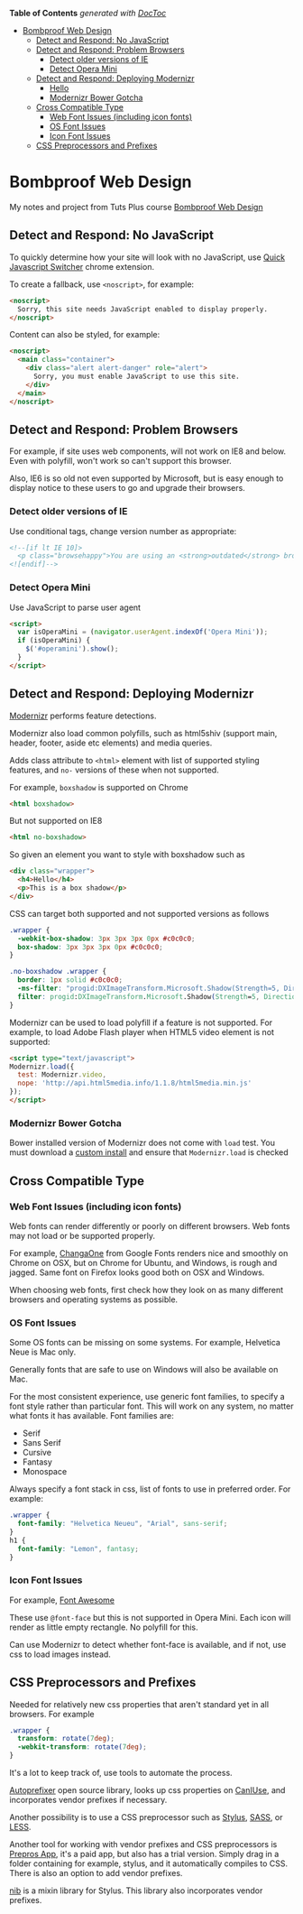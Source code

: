 <!-- START doctoc generated TOC please keep comment here to allow auto update -->
<!-- DON'T EDIT THIS SECTION, INSTEAD RE-RUN doctoc TO UPDATE -->
**Table of Contents**  *generated with [DocToc](http://doctoc.herokuapp.com/)*

- [Bombproof Web Design](#bombproof-web-design)
  - [Detect and Respond: No JavaScript](#detect-and-respond-no-javascript)
  - [Detect and Respond: Problem Browsers](#detect-and-respond-problem-browsers)
    - [Detect older versions of IE](#detect-older-versions-of-ie)
    - [Detect Opera Mini](#detect-opera-mini)
  - [Detect and Respond: Deploying Modernizr](#detect-and-respond-deploying-modernizr)
      - [Hello](#hello)
    - [Modernizr Bower Gotcha](#modernizr-bower-gotcha)
  - [Cross Compatible Type](#cross-compatible-type)
    - [Web Font Issues (including icon fonts)](#web-font-issues-including-icon-fonts)
    - [OS Font Issues](#os-font-issues)
    - [Icon Font Issues](#icon-font-issues)
  - [CSS Preprocessors and Prefixes](#css-preprocessors-and-prefixes)

<!-- END doctoc generated TOC please keep comment here to allow auto update -->

# Bombproof Web Design

My notes and project from Tuts Plus course [Bombproof Web Design](https://webdesign.tutsplus.com/courses/bombproof-web-design)

## Detect and Respond: No JavaScript

To quickly determine how your site will look with no JavaScript, use [Quick Javascript Switcher](https://chrome.google.com/webstore/detail/quick-javascript-switcher/geddoclleiomckbhadiaipdggiiccfje?hl=en) chrome extension.

To create a fallback, use `<noscript>`, for example:

  ```html
  <noscript>
    Sorry, this site needs JavaScript enabled to display properly.
  </noscript>
  ```

Content can also be styled, for example:

  ```html
  <noscript>
    <main class="container">
      <div class="alert alert-danger" role="alert">
        Sorry, you must enable JavaScript to use this site.
      </div>
    </main>
  </noscript>
  ```

## Detect and Respond: Problem Browsers

For example, if site uses web components, will not work on IE8 and below. Even with polyfill, won't work so can't support this browser.

Also, IE6 is so old not even supported by Microsoft, but is easy enough to display notice to these users to go and upgrade their browsers.

### Detect older versions of IE

Use conditional tags, change version number as appropriate:

  ```html
  <!--[if lt IE 10]>
    <p class="browsehappy">You are using an <strong>outdated</strong> browser. Please <a href="http://browsehappy.com/">upgrade your browser</a> to improve your experience.</p>
  <![endif]-->
  ```

### Detect Opera Mini

Use JavaScript to parse user agent

  ```html
  <script>
    var isOperaMini = (navigator.userAgent.indexOf('Opera Mini'));
    if (isOperaMini) {
      $('#operamini').show();
    }
  </script>
  ```

## Detect and Respond: Deploying Modernizr

[Modernizr](http://modernizr.com/download/) performs feature detections.

Modernizr also load common polyfills, such as html5shiv (support main, header, footer, aside etc elements) and media queries.

Adds class attribute to `<html>` element with list of supported styling features, and `no-` versions of these when not supported.

For example, `boxshadow` is supported on Chrome

  ```html
  <html boxshadow>
  ```

But not supported on IE8

  ```html
  <html no-boxshadow>
  ```

So given an element you want to style with boxshadow such as

  ```html
  <div class="wrapper">
    <h4>Hello</h4>
    <p>This is a box shadow</p>
  </div>
  ```

CSS can target both supported and not supported versions as follows

  ```css
  .wrapper {
    -webkit-box-shadow: 3px 3px 3px 0px #c0c0c0;
    box-shadow: 3px 3px 3px 0px #c0c0c0;
  }

  .no-boxshadow .wrapper {
    border: 1px solid #c0c0c0;
    -ms-filter: "progid:DXImageTransform.Microsoft.Shadow(Strength=5, Direction=135, Color='#c0c0c0')";
    filter: progid:DXImageTransform.Microsoft.Shadow(Strength=5, Direction=135, Color='#c0c0c0');
  }
  ```

Modernizr can be used to load polyfill if a feature is not supported.
For example, to load Adobe Flash player when HTML5 video element is not supported:

  ```html
  <script type="text/javascript">
  Modernizr.load({
    test: Modernizr.video,
    nope: 'http://api.html5media.info/1.1.8/html5media.min.js'
  });
  </script>
  ```

### Modernizr Bower Gotcha

Bower installed version of Modernizr does not come with `load` test.
You must download a [custom install](http://modernizr.com/download/#-fontface-backgroundsize-borderimage-borderradius-boxshadow-flexbox-flexboxlegacy-hsla-multiplebgs-opacity-rgba-textshadow-cssanimations-csscolumns-generatedcontent-cssgradients-cssreflections-csstransforms-csstransforms3d-csstransitions-applicationcache-canvas-canvastext-draganddrop-hashchange-history-audio-video-indexeddb-input-inputtypes-localstorage-postmessage-sessionstorage-websockets-websqldatabase-webworkers-geolocation-inlinesvg-smil-svg-svgclippaths-touch-webgl-shiv-mq-cssclasses-teststyles-testprop-testallprops-hasevent-prefixes-domprefixes-load)
and ensure that `Modernizr.load` is checked

## Cross Compatible Type

### Web Font Issues (including icon fonts)

Web fonts can render differently or poorly on different browsers. Web fonts may not load or be supported properly.

For example, [ChangaOne](https://www.google.com/fonts/specimen/Changa+One) from Google Fonts renders nice and smoothly on Chrome on OSX,
but on Chrome for Ubuntu, and Windows, is rough and jagged. Same font on Firefox looks good both on OSX and Windows.

When choosing web fonts, first check how they look on as many different browsers and operating systems as possible.

### OS Font Issues

Some OS fonts can be missing on some systems. For example, Helvetica Neue is Mac only.

Generally fonts that are safe to use on Windows will also be available on Mac.

For the most consistent experience, use generic font families, to specify a font style rather than particular font.
This will work on any system, no matter what fonts it has available. Font families are:

* Serif
* Sans Serif
* Cursive
* Fantasy
* Monospace

Always specify a font stack in css, list of fonts to use in preferred order. For example:

  ```css
  .wrapper {
    font-family: "Helvetica Neueu", "Arial", sans-serif;
  }
  h1 {
    font-family: "Lemon", fantasy;
  }
  ```

### Icon Font Issues

For example, [Font Awesome](http://fortawesome.github.io/Font-Awesome/icons/)

These use `@font-face` but this is not supported in Opera Mini. Each icon will render as little empty rectangle. No polyfill for this.

Can use Modernizr to detect whether font-face is available, and if not, use css to load images instead.

## CSS Preprocessors and Prefixes

Needed for relatively new css properties that aren't standard yet in all browsers. For example

  ```css
  .wrapper {
    transform: rotate(7deg);
    -webkit-transform: rotate(7deg);
  }
  ```

It's a lot to keep track of, use tools to automate the process.

[Autoprefixer](https://github.com/postcss/autoprefixer) open source library, looks up css properties on [CanIUse](http://caniuse.com/),
and incorporates vendor prefixes if necessary.

Another possibility is to use a CSS preprocessor such as [Stylus](http://learnboost.github.io/stylus/),
[SASS](http://sass-lang.com/), or [LESS](http://lesscss.org/).

Another tool for working with vendor prefixes and CSS preprocessors is [Prepros App](https://prepros.io/),
it's a paid app, but also has a trial version. Simply drag in a folder containing for example, stylus, and it automatically compiles to CSS.
There is also an option to add vendor prefixes.

[nib](http://tj.github.io/nib/) is a mixin library for Stylus. This library also incorporates vendor prefixes.